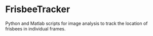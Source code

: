 # FrisbeeTracker
Python and Matlab scripts for image analysis to track the location of frisbees in individual frames.

